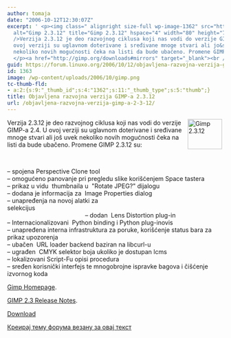 ```yaml
---
author: tomaja
date: "2006-10-12T12:30:07Z"
excerpt: ' <p><img class=" alignright size-full wp-image-1362" src="https://linuxo.org/wp-content/uploads/2006/10/gimp.png"
  alt="Gimp 2.3.12" title="Gimp 2.3.12" hspace="4" width="80" height="70" align="right"
  />Verzija 2.3.12 je deo razvojnog ciklusa koji nas vodi do verzije GIMP-a 2.4. U
  ovoj verziji su uglavnom doterivane i sređivane mnoge stvari ali jo&scaron; uvek
  nekoliko novih mogućnosti čeka na listi da bude ubačeno. Promene GIMP 2.3.12 su:
  </p><a href="http://gimp.org/downloads#mirrors" target="_blank"><br /></a>'
guid: https://forum.linuxo.org/2006/10/12/objavljena-razvojna-verzija-gimp-a-2-3-12/
id: 1363
image: /wp-content/uploads/2006/10/gimp.png
tc-thumb-fld:
- a:2:{s:9:"_thumb_id";s:4:"1362";s:11:"_thumb_type";s:5:"thumb";}
title: Objavljena razvojna verzija GIMP-a 2.3.12
url: /objavljena-razvojna-verzija-gimp-a-2-3-12/
---
```

<img class=" alignright size-full wp-image-1362" src="https://linuxo.org/wp-content/uploads/2006/10/gimp.png" alt="Gimp 2.3.12" title="Gimp 2.3.12" hspace="4" width="80" height="70" align="right" />Verzija 2.3.12 je deo razvojnog ciklusa koji nas vodi do verzije GIMP-a 2.4. U ovoj verziji su uglavnom doterivane i sređivane mnoge stvari ali jo&scaron; uvek nekoliko novih mogućnosti čeka na listi da bude ubačeno. Promene GIMP 2.3.12 su: 

<a href="http://gimp.org/downloads#mirrors" target="_blank"><br /></a><!--break-->

&#8211; spojena Perspective Clone tool  
&#8211; omogućeno panovanje pri pregledu slike kori&scaron;ćenjem Space tastera  
&#8211; prikaz u vidu&nbsp; thumbnaila u&nbsp; "Rotate JPEG?" dijalogu  
&#8211; dodana je informacija za&nbsp; Image Properties dialog  
&#8211; unapređenja na novoj alatki za selekcijus&nbsp;&nbsp;&nbsp;&nbsp;&nbsp;&nbsp;&nbsp;&nbsp;&nbsp;&nbsp;&nbsp;&nbsp;&nbsp;&nbsp;&nbsp;&nbsp;&nbsp;&nbsp;&nbsp;&nbsp;&nbsp;&nbsp;&nbsp;&nbsp;&nbsp;&nbsp;&nbsp;&nbsp;&nbsp;&nbsp;&nbsp;&nbsp;&nbsp;&nbsp;&nbsp;&nbsp;&nbsp;&nbsp;&nbsp;&nbsp;&nbsp;&nbsp;&nbsp;&nbsp;&nbsp;&nbsp;&nbsp;&nbsp;&nbsp;&nbsp;&nbsp;&nbsp;&nbsp;&nbsp;&nbsp;&nbsp;&nbsp;&nbsp;&nbsp;&nbsp;&nbsp;&nbsp;&nbsp;&nbsp;&nbsp;&nbsp;&nbsp;&nbsp;&nbsp;&nbsp;&nbsp;&nbsp;&nbsp;&nbsp;&nbsp;&nbsp;&nbsp;&nbsp;&nbsp;&nbsp;&nbsp;&nbsp;&nbsp;&nbsp;&nbsp;&nbsp;&nbsp;&nbsp;&nbsp;&nbsp;&nbsp;&nbsp;&nbsp;&nbsp;&nbsp;&nbsp;&nbsp;&nbsp;&nbsp;&nbsp;&nbsp;&nbsp;&nbsp;&nbsp;&nbsp;&nbsp;&nbsp;&nbsp;&nbsp;&nbsp;&nbsp;&nbsp;&nbsp;&nbsp;&nbsp;&nbsp;&nbsp;&nbsp;&nbsp;&nbsp;&nbsp;&nbsp;&nbsp;&nbsp;&nbsp;&nbsp;&nbsp;&nbsp;&nbsp;&nbsp;&nbsp;&nbsp;&nbsp;&nbsp;&nbsp;&nbsp;&nbsp;&nbsp;&nbsp;&nbsp;&nbsp;&nbsp;&nbsp;&nbsp;&nbsp;&nbsp;&nbsp;&nbsp;&nbsp;&nbsp;&nbsp;&nbsp;&nbsp;&nbsp;&nbsp;&nbsp; &#8211; dodan&nbsp; Lens Distortion plug-in  
&#8211; Internacionalizovani&nbsp; Python binding i Python plug-inovis  
&#8211; unapređena interna infrastruktura za poruke, kori&scaron;ćenje status bara za prikaz upozorenja  
&#8211; ubačen&nbsp; URL loader backend baziran na libcurl-u  
&#8211; ugrađen&nbsp; CMYK selektor boja ukoliko je dostupan lcms  
&#8211; lokalizovani Script-Fu opisi procedura  
&#8211; sređen korisnički interfejs te mnogobrojne ispravke bagova i či&scaron;ćenje izvornog koda

<a href="http://www.gimp.org/" target="_blank">Gimp Homepage</a>.

<a href="http://gimp.org/release-notes/gimp-2.3.html" target="_blank">GIMP 2.3 Release Notes</a>.

<a href="http://gimp.org/downloads#mirrors" target="_blank">Download</a>

[Креирај тему форума везану за овај текст](https://linuxo.org/nova-tema-na-forumu/?se_pid=1363)